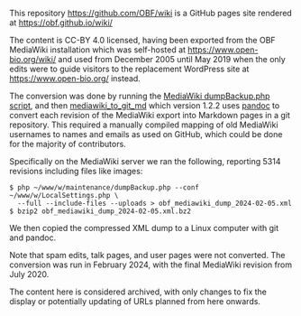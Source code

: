 This repository https://github.com/OBF/wiki is a GitHub pages site rendered at
https://obf.github.io/wiki/

The content is CC-BY 4.0 licensed, having been exported from the OBF MediaWiki
installation which was self-hosted at https://www.open-bio.org/wiki/ and used
from December 2005 until May 2019 when the only edits were to guide visitors
to the replacement WordPress site at https://www.open-bio.org/ instead.

The conversion was done by running the [MediaWiki dumpBackup.php
script](https://www.mediawiki.org/wiki/Manual:dumpBackup.php), and then
[mediawiki_to_git_md](https://github.com/peterjc/mediawiki_to_git_md) which
version 1.2.2 uses [pandoc](https://pandoc.org/) to convert each revision of
the MediaWiki export into Markdown pages in a git repository. This required a
manually compiled mapping of old MediaWiki usernames to names and emails as
used on GitHub, which could be done for the majority of contributors.

Specifically on the MediaWiki server we ran the following, reporting 5314
revisions including files like images:

```
$ php ~/www/w/maintenance/dumpBackup.php --conf ~/www/w/LocalSettings.php \
  --full --include-files --uploads > obf_mediawiki_dump_2024-02-05.xml
$ bzip2 obf_mediawiki_dump_2024-02-05.xml.bz2
```

We then copied the compressed XML dump to a Linux computer with git and pandoc.

Note that spam edits, talk pages, and user pages were not converted.
The conversion was run in February 2024, with the final MediaWiki revision
from July 2020.

The content here is considered archived, with only changes to fix the display
or potentially updating of URLs planned from here onwards.
